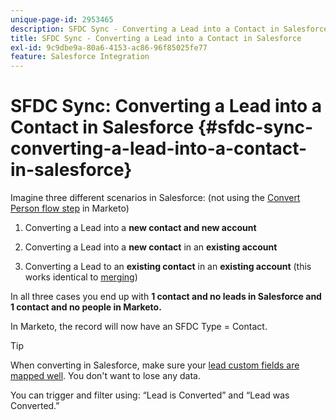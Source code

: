 ```yaml
---
unique-page-id: 2953465
description: SFDC Sync - Converting a Lead into a Contact in Salesforce - Marketo Docs - Product Documentation
title: SFDC Sync - Converting a Lead into a Contact in Salesforce
exl-id: 9c9dbe9a-80a6-4153-ac86-96f85025fe77
feature: Salesforce Integration
---
```

# SFDC Sync: Converting a Lead into a Contact in Salesforce {#sfdc-sync-converting-a-lead-into-a-contact-in-salesforce}

Imagine three different scenarios in Salesforce: (not using the [Convert Person flow step](/help/marketo/product-docs/core-marketo-concepts/smart-campaigns/flow-actions/convert-person.md) in Marketo)

1. Converting a Lead into a **new contact and new account**
1. Converting a Lead into a **new contact** in an **existing account**

1. Converting a Lead to an **existing contact** in an **existing account** (this works identical to [merging](/help/marketo/product-docs/crm-sync/salesforce-sync/sfdc-sync-details/sfdc-sync-merging-a-lead-contact-person.md))

In all three cases you end up with **1 contact and no leads in Salesforce and 1 contact and no people in Marketo.**

In Marketo, the record will now have an SFDC Type = Contact.

>[!TIP]
>
>When converting in Salesforce, make sure your [lead custom fields are mapped well](https://help.salesforce.com/apex/HTViewHelpDoc?id=customize_mapleads.htm). You don't want to lose any data.

You can trigger and filter using: “Lead is Converted” and “Lead was Converted.”
